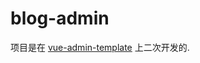 # blog-admin

项目是在 [vue-admin-template](https://github.com/PanJiaChen/vue-admin-template) 上二次开发的.  
